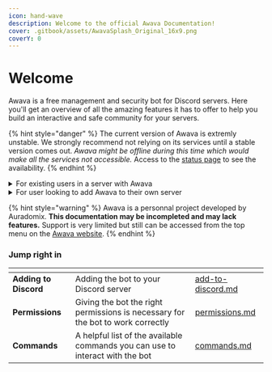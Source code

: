 ```yaml
---
icon: hand-wave
description: Welcome to the official Awava Documentation!
cover: .gitbook/assets/AwavaSplash_Original_16x9.png
coverY: 0
---
```


# Welcome

Awava is a free management and security bot for Discord servers. Here you'll get an overview of all the amazing features it has to offer to help you build an interactive and safe community for your servers.

{% hint style="danger" %}
The current version of Awava is extremly unstable. We strongly recommend not relying on its services until a stable version comes out. _Awava might be offline during this time which would make all the services not accessible._ Access to the [status page](https://awava.xyz/status) to see the availability.
{% endhint %}

<details>

<summary>For existing users in a server with Awava</summary>

Head to the [commands ](commands.md)page to see all the available commands Awava as to offer

</details>

<details>

<summary>For user looking to add Awava to their own server</summary>

Head to the [Adding to Discord](getting-started/add-to-discord.md) page to get started with Awava

</details>

{% hint style="warning" %}
Awava is a personnal project developed by Auradomix. **This documentation may be incompleted and may lack features.** Support is very limited but still can be accessed from the top menu on the [Awava website](https://awava.xyz/).
{% endhint %}

### Jump right in

<table data-view="cards"><thead><tr><th></th><th></th><th data-hidden data-card-target data-type="content-ref"></th></tr></thead><tbody><tr><td><strong>Adding to Discord</strong></td><td>Adding the bot to your Discord server</td><td><a href="getting-started/add-to-discord.md">add-to-discord.md</a></td></tr><tr><td><strong>Permissions</strong></td><td>Giving the bot the right permissions is necessary for the bot to work correctly</td><td><a href="getting-started/permissions.md">permissions.md</a></td></tr><tr><td><strong>Commands</strong></td><td>A helpful list of the available commands you can use to interact with the bot</td><td><a href="commands.md">commands.md</a></td></tr></tbody></table>
